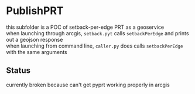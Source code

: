 # PublishPRT  

this subfolder is a POC of setback-per-edge PRT as a geoservice  
when launching through arcgis, `setback.pyt` calls `setbackPerEdge` and prints out a geojson response  
when launching from command line, `caller.py` does calls `setbackPerEdge` with the same arguments


## Status  
currently broken because can't get pyprt working properly in arcgis